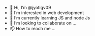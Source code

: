 - 👋 Hi, I’m @jyotigv09
- 👀 I’m interested in web development
- 🌱 I’m currently learning JS and node Js
- 💞️ I’m looking to collaborate on ...
- 📫 How to reach me ...

<!---
jyotigv09/jyotigv09 is a ✨ special ✨ repository because its `README.md` (this file) appears on your GitHub profile.
You can click the Preview link to take a look at your changes.
--->
